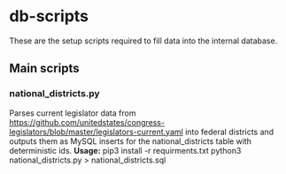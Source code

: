 # db-scripts
These are the setup scripts required to fill data into the internal database.

## Main scripts
### national_districts.py
Parses current legislator data from https://github.com/unitedstates/congress-legislators/blob/master/legislators-current.yaml into federal districts and outputs them as MySQL inserts for the national_districts table with deterministic ids.
**Usage:**
pip3 install -r requirments.txt
python3 national_districts.py > national_districts.sql
